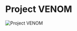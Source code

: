 # Project VENOM

![Project VENOM](https://github.com/slepets-a/project-venom/blob/master/project-venom.gif)
